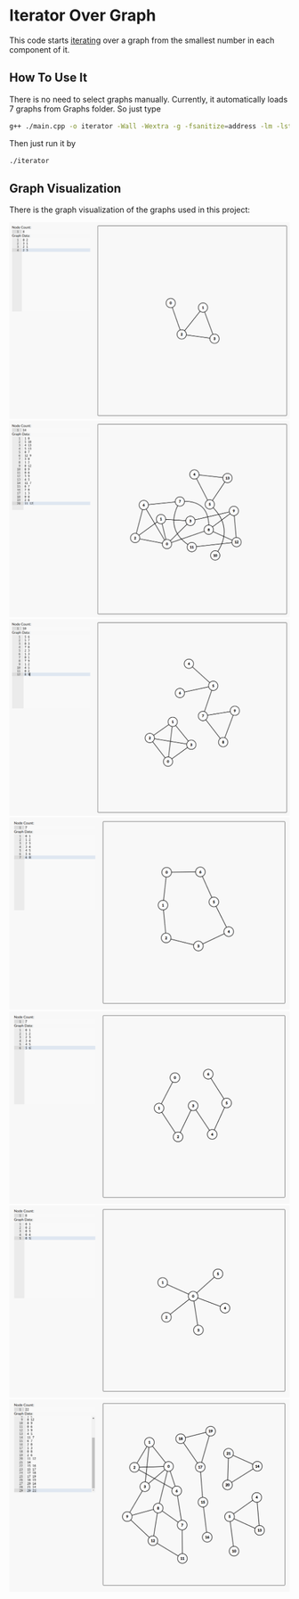 # Iterator Over Graph
This code starts [iterating](https://en.wikipedia.org/wiki/Iterator) over a graph from the smallest number in each component of it.

## How To Use It
There is no need to select graphs manually. Currently, it automatically loads 7 graphs from Graphs folder.
So just type
```bash
g++ ./main.cpp -o iterator -Wall -Wextra -g -fsanitize=address -lm -lstdc++
```
Then just run it by
```bash
./iterator
```
## Graph Visualization
There is the graph visualization of the graphs used in this project:

![1st graph](/Graphs_Visual/Graph1-visual.png)
![2nd graph](/Graphs_Visual/Graph2-visual.png)
![3rd graph](/Graphs_Visual/Graph3-visual.png)
![4th graph](/Graphs_Visual/Graph4-visual.png)
![5th graph](/Graphs_Visual/Graph5-visual.png)
![6th graph](/Graphs_Visual/Graph6-visual.png)
![7th graph](/Graphs_Visual/Graph7-visual.png)
